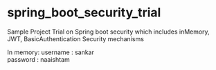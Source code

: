 # spring_boot_security_trial
Sample Project Trial on Spring boot security which includes inMemory, JWT, BasicAuthentication Security mechanisms

  In memory:
    username : sankar <br/>
    password : naaishtam
